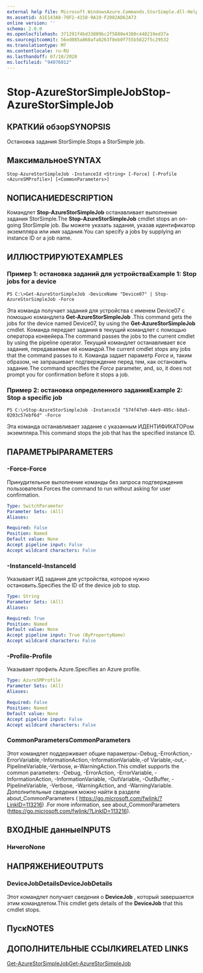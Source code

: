 ```yaml
---
external help file: Microsoft.WindowsAzure.Commands.StorSimple.dll-Help.xml
ms.assetid: A1E143A8-70F2-4158-9A10-F2082AD62A73
online version: ''
schema: 2.0.0
ms.openlocfilehash: 371291f4bd33809bc2f5880e4380c448219ed37a
ms.sourcegitcommit: 56ed085a868afa8263f8eb0f755b5822f5c29532
ms.translationtype: MT
ms.contentlocale: ru-RU
ms.lasthandoff: 07/18/2020
ms.locfileid: "94076012"
---
```

# <span data-ttu-id="a8bce-101">Stop-AzureStorSimpleJob</span><span class="sxs-lookup"><span data-stu-id="a8bce-101">Stop-AzureStorSimpleJob</span></span>

## <span data-ttu-id="a8bce-102">КРАТКИй обзор</span><span class="sxs-lookup"><span data-stu-id="a8bce-102">SYNOPSIS</span></span>
<span data-ttu-id="a8bce-103">Остановка задания StorSimple.</span><span class="sxs-lookup"><span data-stu-id="a8bce-103">Stops a StorSimple job.</span></span>

## <span data-ttu-id="a8bce-104">Максимальное</span><span class="sxs-lookup"><span data-stu-id="a8bce-104">SYNTAX</span></span>

```
Stop-AzureStorSimpleJob -InstanceId <String> [-Force] [-Profile <AzureSMProfile>] [<CommonParameters>]
```

## <span data-ttu-id="a8bce-105">NОПИСАНИЕ</span><span class="sxs-lookup"><span data-stu-id="a8bce-105">DESCRIPTION</span></span>
<span data-ttu-id="a8bce-106">Командлет **Stop-AzureStorSimpleJob** останавливает выполнение задания StorSimple.</span><span class="sxs-lookup"><span data-stu-id="a8bce-106">The **Stop-AzureStorSimpleJob** cmdlet stops an on-going StorSimple job.</span></span>
<span data-ttu-id="a8bce-107">Вы можете указать задания, указав идентификатор экземпляра или имя задания.</span><span class="sxs-lookup"><span data-stu-id="a8bce-107">You can specify a jobs by supplying an instance ID or a job name.</span></span>

## <span data-ttu-id="a8bce-108">ИЛЛЮСТРИРУЮТ</span><span class="sxs-lookup"><span data-stu-id="a8bce-108">EXAMPLES</span></span>

### <span data-ttu-id="a8bce-109">Пример 1: остановка заданий для устройства</span><span class="sxs-lookup"><span data-stu-id="a8bce-109">Example 1: Stop jobs for a device</span></span>
```
PS C:\>Get-AzureStorSimpleJob -DeviceName "Device07" | Stop-AzureStorSimpleJob -Force
```

<span data-ttu-id="a8bce-110">Эта команда получает задания для устройства с именем Device07 с помощью командлета **Get-AzureStorSimpleJob** .</span><span class="sxs-lookup"><span data-stu-id="a8bce-110">This command gets the jobs for the device named Device07, by using the **Get-AzureStorSimpleJob** cmdlet.</span></span>
<span data-ttu-id="a8bce-111">Команда передает задания в текущий командлет с помощью оператора конвейера.</span><span class="sxs-lookup"><span data-stu-id="a8bce-111">The command passes the jobs to the current cmdlet by using the pipeline operator.</span></span>
<span data-ttu-id="a8bce-112">Текущий командлет останавливает все задания, передаваемые ей командой.</span><span class="sxs-lookup"><span data-stu-id="a8bce-112">The current cmdlet stops any jobs that the command passes to it.</span></span>
<span data-ttu-id="a8bce-113">Команда задает параметр *Force* и, таким образом, не запрашивает подтверждение перед тем, как остановить задание.</span><span class="sxs-lookup"><span data-stu-id="a8bce-113">The command specifies the *Force* parameter, and, so, it does not prompt you for confirmation before it stops a job.</span></span>

### <span data-ttu-id="a8bce-114">Пример 2: остановка определенного задания</span><span class="sxs-lookup"><span data-stu-id="a8bce-114">Example 2: Stop a specific job</span></span>
```
PS C:\>Stop-AzureStorSimpleJob -InstanceId "574f47e0-44e9-495c-b8a5-0203c57ebf6d" -Force
```

<span data-ttu-id="a8bce-115">Эта команда останавливает задание с указанным ИДЕНТИФИКАТОРом экземпляра.</span><span class="sxs-lookup"><span data-stu-id="a8bce-115">This command stops the job that has the specified instance ID.</span></span>

## <span data-ttu-id="a8bce-116">ПАРАМЕТРЫ</span><span class="sxs-lookup"><span data-stu-id="a8bce-116">PARAMETERS</span></span>

### <span data-ttu-id="a8bce-117">-Force</span><span class="sxs-lookup"><span data-stu-id="a8bce-117">-Force</span></span>
<span data-ttu-id="a8bce-118">Принудительное выполнение команды без запроса подтверждения пользователя.</span><span class="sxs-lookup"><span data-stu-id="a8bce-118">Forces the command to run without asking for user confirmation.</span></span>

```yaml
Type: SwitchParameter
Parameter Sets: (All)
Aliases: 

Required: False
Position: Named
Default value: None
Accept pipeline input: False
Accept wildcard characters: False
```

### <span data-ttu-id="a8bce-119">-InstanceId</span><span class="sxs-lookup"><span data-stu-id="a8bce-119">-InstanceId</span></span>
<span data-ttu-id="a8bce-120">Указывает ИД задания для устройства, которое нужно остановить.</span><span class="sxs-lookup"><span data-stu-id="a8bce-120">Specifies the ID of the device job to stop.</span></span>

```yaml
Type: String
Parameter Sets: (All)
Aliases: 

Required: True
Position: Named
Default value: None
Accept pipeline input: True (ByPropertyName)
Accept wildcard characters: False
```

### <span data-ttu-id="a8bce-121">-Profile</span><span class="sxs-lookup"><span data-stu-id="a8bce-121">-Profile</span></span>
<span data-ttu-id="a8bce-122">Указывает профиль Azure.</span><span class="sxs-lookup"><span data-stu-id="a8bce-122">Specifies an Azure profile.</span></span>

```yaml
Type: AzureSMProfile
Parameter Sets: (All)
Aliases: 

Required: False
Position: Named
Default value: None
Accept pipeline input: False
Accept wildcard characters: False
```

### <span data-ttu-id="a8bce-123">CommonParameters</span><span class="sxs-lookup"><span data-stu-id="a8bce-123">CommonParameters</span></span>
<span data-ttu-id="a8bce-124">Этот командлет поддерживает общие параметры:-Debug,-ErrorAction,-ErrorVariable,-InformationAction,-InformationVariable,-of Variable,-out,-PipelineVariable,-Verbose, и-WarningAction.</span><span class="sxs-lookup"><span data-stu-id="a8bce-124">This cmdlet supports the common parameters: -Debug, -ErrorAction, -ErrorVariable, -InformationAction, -InformationVariable, -OutVariable, -OutBuffer, -PipelineVariable, -Verbose, -WarningAction, and -WarningVariable.</span></span> <span data-ttu-id="a8bce-125">Дополнительные сведения можно найти в разделе about_CommonParameters ( https://go.microsoft.com/fwlink/?LinkID=113216) .</span><span class="sxs-lookup"><span data-stu-id="a8bce-125">For more information, see about_CommonParameters (https://go.microsoft.com/fwlink/?LinkID=113216).</span></span>

## <span data-ttu-id="a8bce-126">ВХОДНЫЕ данные</span><span class="sxs-lookup"><span data-stu-id="a8bce-126">INPUTS</span></span>

### <span data-ttu-id="a8bce-127">Ничего</span><span class="sxs-lookup"><span data-stu-id="a8bce-127">None</span></span>

## <span data-ttu-id="a8bce-128">НАПРЯЖЕНИЕ</span><span class="sxs-lookup"><span data-stu-id="a8bce-128">OUTPUTS</span></span>

### <span data-ttu-id="a8bce-129">DeviceJobDetails</span><span class="sxs-lookup"><span data-stu-id="a8bce-129">DeviceJobDetails</span></span>
<span data-ttu-id="a8bce-130">Этот командлет получает сведения о **DeviceJob** , который завершается этим командлетом.</span><span class="sxs-lookup"><span data-stu-id="a8bce-130">This cmdlet gets details of the **DeviceJob** that this cmdlet stops.</span></span>

## <span data-ttu-id="a8bce-131">Пуск</span><span class="sxs-lookup"><span data-stu-id="a8bce-131">NOTES</span></span>

## <span data-ttu-id="a8bce-132">ДОПОЛНИТЕЛЬНЫЕ ССЫЛКИ</span><span class="sxs-lookup"><span data-stu-id="a8bce-132">RELATED LINKS</span></span>

[<span data-ttu-id="a8bce-133">Get-AzureStorSimpleJob</span><span class="sxs-lookup"><span data-stu-id="a8bce-133">Get-AzureStorSimpleJob</span></span>](./Get-AzureStorSimpleJob.md)


